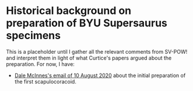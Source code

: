 # Historical background on preparation of BYU Supersaurus specimens

This is a placeholder until I gather all the relevant comments from SV-POW! and interpret them in light of what Curtice's papers argued about the preparation. For now, I have:

* [Dale McInnes's email of 10 August 2020](2020-08-10--mcinnes-to-taylor.txt) about the initial preparation of the first scapulocoracoid.

